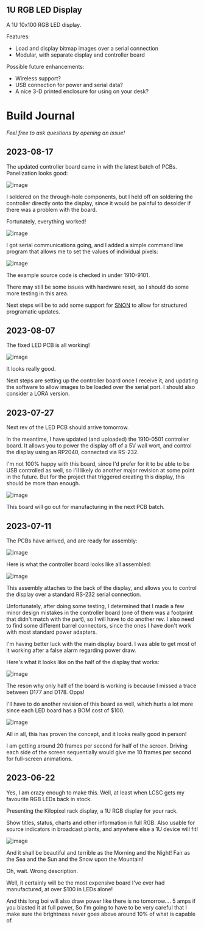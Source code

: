 ## 1U RGB LED Display

A 1U 10x100 RGB LED display.

Features:
* Load and display bitmap images over a serial connection
* Modular, with separate display and controller board

Possible future enhancements:
* Wireless support?
* USB connection for power and serial data?
* A nice 3-D printed enclosure for using on your desk?

# Build Journal

_Feel free to ask questions by opening an issue!_

## 2023-08-17

The updated controller board came in with the latest batch of PCBs. Panelization looks good:

![image](https://github.com/dslik/rack-display/assets/5757591/bf6dc66a-b94f-4f45-b9c4-5c5e032f0f33)

I soldered on the through-hole components, but I held off on soldering the controller directly onto the display, since it would be painful to desolder if there was a problem with the board.

Fortunately, everything worked!

![image](https://github.com/dslik/rack-display/assets/5757591/6ef56b8f-49a6-4d40-b83d-6ff71b247950)

I got serial communications going, and I added a simple command line program that allows me to set the values of individual pixels:

![image](https://github.com/dslik/rack-display/assets/5757591/606ef0cc-e67f-4762-bcc8-6aa48c85d0cc)

The example source code is checked in under 1910-9101.

There may still be some issues with hardware reset, so I should do some more testing in this area.

Next steps will be to add some support for [SNON](https://www.snon.org/) to allow for structured programatic updates.

## 2023-08-07

The fixed LED PCB is all working!

![image](https://github.com/dslik/rack-display/assets/5757591/67a721bf-9912-4cb7-bf7e-81ed378c1a37)

It looks really good.

Next steps are setting up the controller board once I receive it, and updating the software to allow images to be loaded over the serial port. I should also consider a LORA version.

## 2023-07-27

Next rev of the LED PCB should arrive tomorrow.

In the meantime, I have updated (and uploaded) the 1910-0501 controller board. It allows you to power the display off of a 5V wall wort, and control the display using an RP2040, connected via RS-232.

I'm not 100% happy with this board, since I'd prefer for it to be able to be USB controlled as well, so I'll likely do another major revision at some point in the future. But for the project that triggered creating this display, this should be more than enough.

![image](https://github.com/dslik/rack-display/assets/5757591/d7fc7049-2b41-442f-a71b-ce2f49b97ea7)

This board will go out for manufacturing in the next PCB batch.

## 2023-07-11

The PCBs have arrived, and are ready for assembly:

![image](https://github.com/dslik/rack-display/assets/5757591/35b9402c-f4ce-4884-8227-31d826511c65)

Here is what the controller board looks like all assembled:

![image](https://github.com/dslik/rack-display/assets/5757591/8709bf87-52c0-46c4-b503-f980dc5afe84)

This assembly attaches to the back of the display, and allows you to control the display over a standard RS-232 serial connection.

Unfortunately, after doing some testing, I determined that I made a few minor design mistakes in the controller board (one of them was a footprint that didn't match with the part), so I will have to do another rev. I also need to find some different barrel connectors, since the ones I have don't work with most standard power adapters.

I'm having better luck with the main display board. I was able to get most of it working after a false alarm regarding power draw.

Here's what it looks like on the half of the display that works:

![image](https://github.com/dslik/rack-display/assets/5757591/b7be0e9d-5592-422a-b5a7-5d3fad9839e3)

The reson why only half of the board is working is because I missed a trace between D177 and D178. Opps!

I'll have to do another revision of this board as well, which hurts a lot more since each LED board has a BOM cost of $100.

![image](https://github.com/dslik/rack-display/assets/5757591/0109787f-93cc-46a0-a70b-7d20af890955)

All in all, this has proven the concept, and it looks really good in person!

I am getting around 20 frames per second for half of the screen. Driving each side of the screen sequentially would give me 10 frames per second for full-screen animations.

## 2023-06-22

Yes, I am crazy enough to make this. Well, at least when LCSC gets my favourite RGB LEDs back in stock.

Presenting the Kilopixel rack display, a 1U RGB display for your rack.

Show titles, status, charts and other information in full RGB. Also usable for source indicators in broadcast plants, and anywhere else a 1U device will fit!

![image](https://github.com/dslik/rack-display/assets/5757591/0d8502b4-44a8-4803-b035-05ead2894af1)

And it shall be beautiful and terrible as the Morning and the Night! Fair as the Sea and the Sun and the Snow upon the Mountain!

Oh, wait. Wrong description.

Well, it certainly will be the most expensive board I've ever had manufactured, at over $100 in LEDs alone!

And this long boi will also draw power like there is no tomorrow.... 5 amps if you blasted it at full power, So I'm going to have to be very careful that I make sure the brightness never goes above around 10% of what is capable of.
